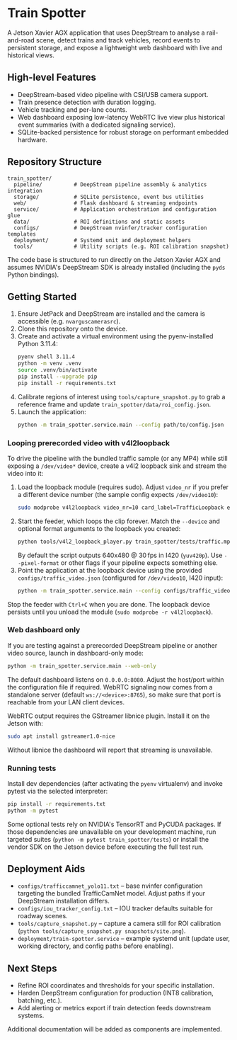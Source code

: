 # Train Spotter

A Jetson Xavier AGX application that uses DeepStream to analyse a rail-and-road scene, detect trains and track vehicles, record events to persistent storage, and expose a lightweight web dashboard with live and historical views.

## High-level Features
- DeepStream-based video pipeline with CSI/USB camera support.
- Train presence detection with duration logging.
- Vehicle tracking and per-lane counts.
- Web dashboard exposing low-latency WebRTC live view plus historical event summaries (with a dedicated signaling service).
- SQLite-backed persistence for robust storage on performant embedded hardware.

## Repository Structure
```
train_spotter/
  pipeline/          # DeepStream pipeline assembly & analytics integration
  storage/           # SQLite persistence, event bus utilities
  web/               # Flask dashboard & streaming endpoints
  service/           # Application orchestration and configuration glue
  data/              # ROI definitions and static assets
  configs/           # DeepStream nvinfer/tracker configuration templates
  deployment/        # Systemd unit and deployment helpers
  tools/             # Utility scripts (e.g. ROI calibration snapshot)
```

The code base is structured to run directly on the Jetson Xavier AGX and assumes NVIDIA's DeepStream SDK is already installed (including the `pyds` Python bindings).

## Getting Started
1. Ensure JetPack and DeepStream are installed and the camera is accessible (e.g. `nvarguscamerasrc`).
2. Clone this repository onto the device.
3. Create and activate a virtual environment using the pyenv-installed Python 3.11.4:
   ```bash
   pyenv shell 3.11.4
   python -m venv .venv
   source .venv/bin/activate
   pip install --upgrade pip
   pip install -r requirements.txt
   ```
4. Calibrate regions of interest using `tools/capture_snapshot.py` to grab a reference frame and update `train_spotter/data/roi_config.json`.
5. Launch the application:
   ```bash
   python -m train_spotter.service.main --config path/to/config.json
   ```

### Looping prerecorded video with v4l2loopback

To drive the pipeline with the bundled traffic sample (or any MP4) while still
exposing a `/dev/video*` device, create a v4l2 loopback sink and stream the
video into it:

1. Load the loopback module (requires sudo). Adjust `video_nr` if you prefer a
   different device number (the sample config expects `/dev/video10`):
   ```bash
   sudo modprobe v4l2loopback video_nr=10 card_label=TrafficLoopback exclusive_caps=1
   ```
2. Start the feeder, which loops the clip forever. Match the `--device` and
   optional format arguments to the loopback you created:
   ```bash
   python tools/v4l2_loopback_player.py train_spotter/tests/traffic.mp4 --device /dev/video10
   ```
   By default the script outputs 640x480 @ 30 fps in I420 (`yuv420p`). Use
   `--pixel-format` or other flags if your pipeline expects something else.
3. Point the application at the loopback device using the provided
   `configs/traffic_video.json` (configured for `/dev/video10`, I420 input):
   ```bash
   python -m train_spotter.service.main --config configs/traffic_video.json
   ```

Stop the feeder with `Ctrl+C` when you are done. The loopback device persists
until you unload the module (`sudo modprobe -r v4l2loopback`).

### Web dashboard only

If you are testing against a prerecorded DeepStream pipeline or another video source, launch in dashboard-only mode:

```bash
python -m train_spotter.service.main --web-only
```

The default dashboard listens on `0.0.0.0:8080`. Adjust the host/port within the configuration file if required. WebRTC signaling now comes from a standalone server (default `ws://<device>:8765`), so make sure that port is reachable from your LAN client devices.

WebRTC output requires the GStreamer libnice plugin. Install it on the Jetson with:

```bash
sudo apt install gstreamer1.0-nice
```

Without libnice the dashboard will report that streaming is unavailable.

### Running tests

Install dev dependencies (after activating the `pyenv` virtualenv) and invoke pytest via the selected interpreter:

```bash
pip install -r requirements.txt
python -m pytest
```

Some optional tests rely on NVIDIA's TensorRT and PyCUDA packages. If those
dependencies are unavailable on your development machine, run targeted suites
(`python -m pytest train_spotter/tests`) or install the vendor SDK on the
Jetson device before executing the full test run.

## Deployment Aids
- `configs/trafficcamnet_yolo11.txt` – base nvinfer configuration targeting the bundled TrafficCamNet model. Adjust paths if your DeepStream installation differs.
- `configs/iou_tracker_config.txt` – IOU tracker defaults suitable for roadway scenes.
- `tools/capture_snapshot.py` – capture a camera still for ROI calibration (`python tools/capture_snapshot.py snapshots/site.png`).
- `deployment/train-spotter.service` – example systemd unit (update user, working directory, and config paths before enabling).

## Next Steps
- Refine ROI coordinates and thresholds for your specific installation.
- Harden DeepStream configuration for production (INT8 calibration, batching, etc.).
- Add alerting or metrics export if train detection feeds downstream systems.

Additional documentation will be added as components are implemented.
